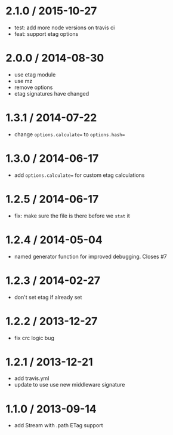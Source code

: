 
2.1.0 / 2015-10-27
==================

 * test: add more node versions on travis ci
 * feat: support etag options

2.0.0 / 2014-08-30
==================

 * use etag module
 * use mz
 * remove options
 * etag signatures have changed

1.3.1 / 2014-07-22
==================

 * change `options.calculate=` to `options.hash=`

1.3.0 / 2014-06-17
==================

 * add `options.calculate=` for custom etag calculations

1.2.5 / 2014-06-17
==================

 * fix: make sure the file is there before we `stat` it

1.2.4 / 2014-05-04
==================

 * named generator function for improved debugging. Closes #7

1.2.3 / 2014-02-27
==================

 * don't set etag if already set

1.2.2 / 2013-12-27
==================

 * fix crc logic bug

1.2.1 / 2013-12-21
==================

 * add travis.yml
 * update to use use new middleware signature

1.1.0 / 2013-09-14
==================

 * add Stream with .path ETag support
